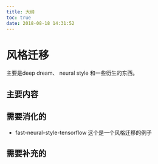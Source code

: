 ```yaml
---
title: 大纲
toc: true
date: 2018-08-18 14:31:52
---
```

# 风格迁移

主要是deep dream、 neural style 和一些衍生的东西。

## 主要内容




## 需要消化的

- fast-neural-style-tensorflow  这个是一个风格迁移的例子






## 需要补充的
